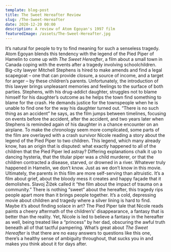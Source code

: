 ```yaml
---
template: blog-post
title: The Sweet Hereafter Review
slug: /The-Sweet-Hereafter
date: 2020-12-20 00:00
description: A review of Atom Egoyan's 1997 film
featuredImage: /assets/The-Sweet-Hereafter.jpg
---
```


It’s natural for people to try to find meaning for such a senseless tragedy. Atom Egoyan blends this tendency with the legend of the Pied Piper of Hamelin to come up with *The Sweet Hereafter*, a film about a small town in Canada coping with the events after a tragedy involving schoolchildren. Big-city lawyer Mitchell Stephens is hired to make amends and find a legal scapegoat – one that can provide closure, a source of income, and a target for anger – by these children’s parents. Unfortunately, the introduction of this lawyer brings unpleasant memories and feelings to the surface of both parties. Stephens, with his drug-addict daughter, struggles not to blame himself for his daughter’s outcome as he helps the town find something to blame for the crash. He demands justice for the townspeople when he is unable to find one for the way his daughter turned out. “There is no such thing as an accident” he says, as the film jumps between timelines, focusing on events before the accident, after the accident, and two years later when Stephens is reminded again of his daughter in a chance encounter on an airplane.
To make the chronology seem more complicated, some parts of the film are overlayed with a crash survivor Nicole reading a story about the legend of the Pied Piper to two children. This legend, which many already know, has an origin that is disputed: what exactly happened to all of the children that the Pied Piper led astray? Differing explanations chalk it up to dancing hysteria, that the titular piper was a child murderer, or that the children contracted a disease, starved, or drowned in a river. Whatever truly happened in Hamelin, we don’t know. Just as we don’t know in this movie. Ultimately, the parents in this film are more self-serving than altruistic. It’s a film about grief, about the bloody mess it creates and happy façade that it demolishes. Slavoj Žižek called it “the film about the impact of trauma on a community.” There is nothing “sweet” about the hereafter, this tragedy rips people apart more than it brings people together. It’s a cold, depressing movie about children and tragedy where a silver lining is hard to find. Maybe it’s about finding solace in art? The Pied Piper tale that Nicole reads paints a cheery aftermath of the children’s’ disappearance, a fantasy that is better than the reality. Yet, Nicole is led to believe a fantasy in the hereafter as well, being treated like a “princess” by her dad, obscuring the awful truth beneath all of that tactful pampering. What’s great about *The Sweet Hereafter* is that there are no easy answers to questions like this one, there’s a healthy sense of ambiguity throughout, that sucks you in and makes you think about it for days after.